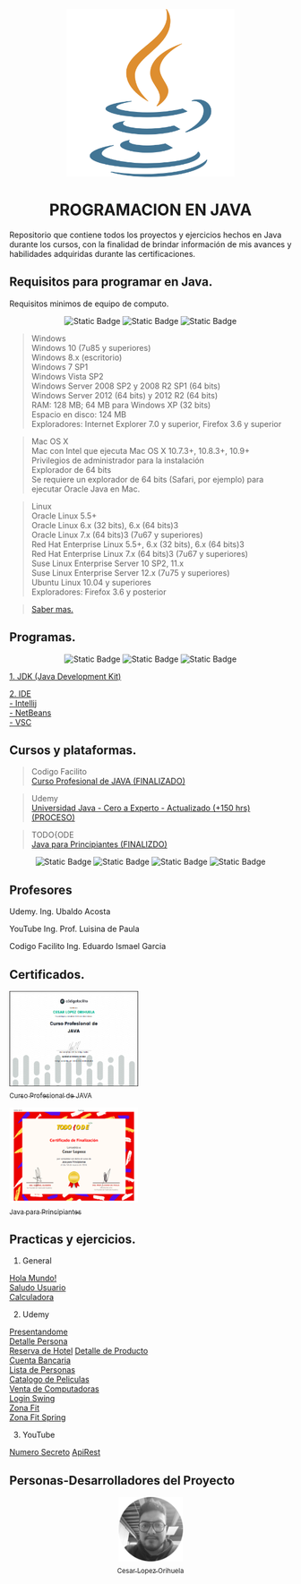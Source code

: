 <p align="center">
<img src="./img/java.png"
 width="300">
</p>

<h1 align="center" id="titulo">PROGRAMACION EN JAVA </h1>

Repositorio que contiene todos los proyectos y ejercicios hechos en Java durante los cursos, con la finalidad de brindar información de mis avances y habilidades adquiridas durante las certificaciones.

## Requisitos para programar en Java.

Requisitos minimos de equipo de computo.

<section align="center">

![Static Badge](https://img.shields.io/badge/SISTEMA-WINDOWS-blue)
![Static Badge](https://img.shields.io/badge/SISTEMA-MAC-white)
![Static Badge](https://img.shields.io/badge/SISTEMA-LINUX-purple)

</section>

> Windows  
> Windows 10 (7u85 y superiores)  
> Windows 8.x (escritorio)  
> Windows 7 SP1  
> Windows Vista SP2  
> Windows Server 2008 SP2 y 2008 R2 SP1 (64 bits)  
> Windows Server 2012 (64 bits) y 2012 R2 (64 bits)  
> RAM: 128 MB; 64 MB para Windows XP (32 bits)  
> Espacio en disco: 124 MB  
> Exploradores: Internet Explorer 7.0 y superior, Firefox 3.6 y superior

> Mac OS X  
> Mac con Intel que ejecuta Mac OS X 10.7.3+, 10.8.3+, 10.9+  
> Privilegios de administrador para la instalación  
> Explorador de 64 bits  
> Se requiere un explorador de 64 bits (Safari, por ejemplo) para ejecutar Oracle Java en Mac.

> Linux  
> Oracle Linux 5.5+  
> Oracle Linux 6.x (32 bits), 6.x (64 bits)3  
> Oracle Linux 7.x (64 bits)3 (7u67 y superiores)  
> Red Hat Enterprise Linux 5.5+, 6.x (32 bits), 6.x (64 bits)3  
> Red Hat Enterprise Linux 7.x (64 bits)3 (7u67 y superiores)  
> Suse Linux Enterprise Server 10 SP2, 11.x  
> Suse Linux Enterprise Server 12.x (7u75 y superiores)  
> Ubuntu Linux 10.04 y superiores  
> Exploradores: Firefox 3.6 y posterior

> [Saber mas.](https://www.java.com/es/download/help/sysreq_es.html)

## Programas.

<section align="center">

![Static Badge](https://img.shields.io/badge/IDE-Intellij-purple)
![Static Badge](https://img.shields.io/badge/IDE-NetBeans-green)
![Static Badge](https://img.shields.io/badge/IDE-VSC-blue)

</section>

[1. JDK (Java Development Kit)](https://www.oracle.com/mx/java/technologies/downloads/)

[2. IDE ](https://aws.amazon.com/es/what-is/ide/)  
[- Intellij](https://www.jetbrains.com/idea/download/?section=windows)  
[- NetBeans](https://netbeans.apache.org/front/main/download/)  
[- VSC](https://code.visualstudio.com/)

## Cursos y plataformas.

> Codigo Facilito  
> [Curso Profesional de JAVA (FINALIZADO)](https://codigofacilito.com/cursos/java-profesional)

> Udemy  
> [Universidad Java - Cero a Experto - Actualizado (+150 hrs) (PROCESO) ](https://www.udemy.com/course/universidad-java-especialista-en-java-desde-cero-a-master/?couponCode=KEEPLEARNING)

> TODO{ODE  
>  [Java para Principiantes (FINALIZDO)](https://todocodeacademy.com/course/java-para-principiantes/)

<section align="center">

![Static Badge](https://img.shields.io/badge/CURSO-Udemy-purple)
![Static Badge](https://img.shields.io/badge/CURSO-YouTube-red)
![Static Badge](https://img.shields.io/badge/CURSO-CodigoFacilito-green)
![Static Badge](https://img.shields.io/badge/CURSO-TODO{ODE-yellow)

</section>

## Profesores

Udemy.
Ing. Ubaldo Acosta

YouTube
Ing. Prof. Luisina de Paula

Codigo Facilito
Ing. Eduardo Ismael Garcia

## Certificados.

[<img src="./img/cfjava.png" width="230"  height="170"><br><sub> Curso Profesional de JAVA </sub>](https://codigofacilito.com/certificates/aa9a888b-dcf1-4606-9753-38d2bbfba848)

[<img src="./img/tcjava.png" width="230"  height="170"><br><sub> Java para Principiantes </sub>](https://todocodeacademy.com/certificate/k1a/)

## Practicas y ejercicios.

1. General

[Hola Mundo!](HolaMundo)  
[Saludo Usuario](SaludoUsuario)  
[Calculadora](CalculadoraApp)

2. Udemy

[Presentandome](Persentandome)  
[Detalle Persona](DetallePersona)  
[Reserva de Hotel](ReservaHotel)
[Detalle de Producto](Producto)  
[Cuenta Bancaria](CuentaBancaria)  
[Lista de Personas](ListaPersonas)  
[Catalogo de Peliculas](CatalogoPeliculasApp)  
[Venta de Computadoras](VentaComputadoras)  
[Login Swing](LoginSwing)  
[Zona Fit](ZonaFit)  
[Zona Fit Spring](ZonaFitSpring)

3. YouTube

[Numero Secreto](NumeroSecreto)
[ApiRest](apirest)

## Personas-Desarrolladores del Proyecto

<section align="center">

[<img src="./img/chinicuil.png" width=115><br><sub>Cesar Lopez Orihuela</sub>](https://github.com/Chinicuil87)

</section>
